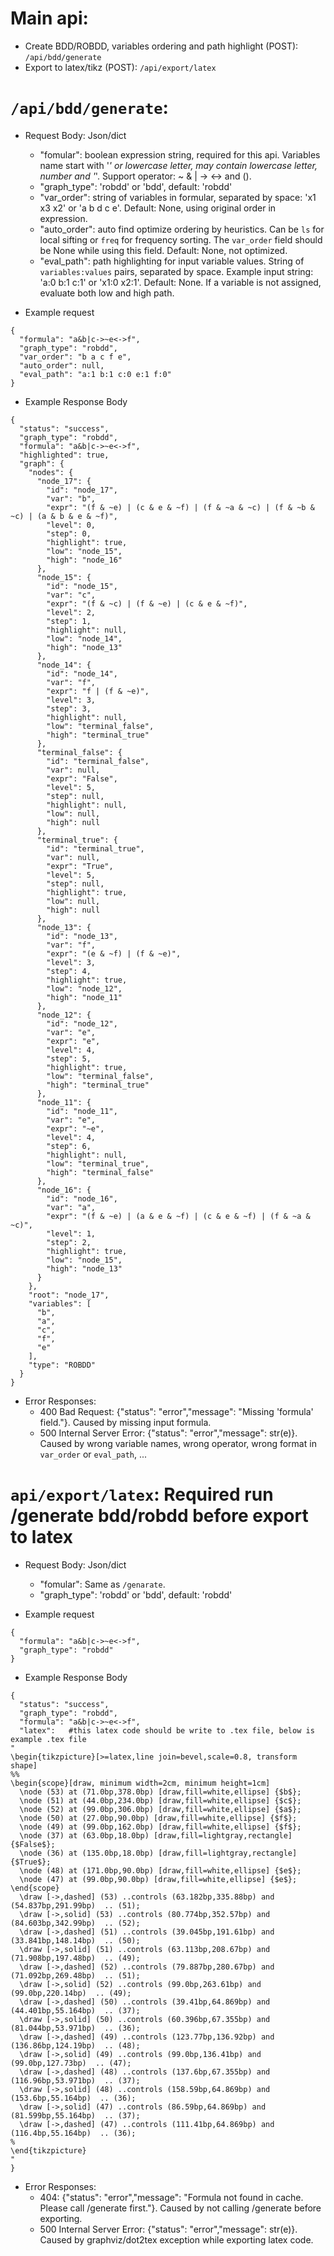 # Main api:
 - Create BDD/ROBDD, variables ordering and path highlight (POST): `/api/bdd/generate`
 - Export to latex/tikz (POST): `/api/export/latex`


# `/api/bdd/generate`:
- Request Body: Json/dict
    - "fomular": boolean expression string, required for this api. Variables name start with '_' or lowercase letter, may contain lowercase letter, number and '_'. Support operator: ~ & | -> <-> and ().
    - "graph_type": 'robdd' or 'bdd', default: 'robdd'
    - "var_order": string of variables in formular, separated by space: 'x1 x3 x2' or 'a b d c e'. Default: None, using original order in expression.
    - "auto_order": auto find optimize ordering by heuristics. Can be `ls` for local sifting or `freq` for frequency sorting. The `var_order` field should be None while using this field. Default: None, not optimized.
    - "eval_path": path highlighting for input variable values. String of `variables:values` pairs, separated by space. Example input string: 'a:0 b:1 c:1' or 'x1:0 x2:1'. Default: None. If a variable is not assigned, evaluate both low and high path.

- Example request
```
{
  "formula": "a&b|c->~e<->f",
  "graph_type": "robdd",
  "var_order": "b a c f e",
  "auto_order": null,
  "eval_path": "a:1 b:1 c:0 e:1 f:0"
}
```
 
- Example Response Body
```
{
  "status": "success",
  "graph_type": "robdd",
  "formula": "a&b|c->~e<->f",
  "highlighted": true,
  "graph": {
    "nodes": {
      "node_17": {
        "id": "node_17",
        "var": "b",
        "expr": "(f & ~e) | (c & e & ~f) | (f & ~a & ~c) | (f & ~b & ~c) | (a & b & e & ~f)",
        "level": 0,
        "step": 0,
        "highlight": true,
        "low": "node_15",
        "high": "node_16"
      },
      "node_15": {
        "id": "node_15",
        "var": "c",
        "expr": "(f & ~c) | (f & ~e) | (c & e & ~f)",
        "level": 2,
        "step": 1,
        "highlight": null,
        "low": "node_14",
        "high": "node_13"
      },
      "node_14": {
        "id": "node_14",
        "var": "f",
        "expr": "f | (f & ~e)",
        "level": 3,
        "step": 3,
        "highlight": null,
        "low": "terminal_false",
        "high": "terminal_true"
      },
      "terminal_false": {
        "id": "terminal_false",
        "var": null,
        "expr": "False",
        "level": 5,
        "step": null,
        "highlight": null,
        "low": null,
        "high": null
      },
      "terminal_true": {
        "id": "terminal_true",
        "var": null,
        "expr": "True",
        "level": 5,
        "step": null,
        "highlight": true,
        "low": null,
        "high": null
      },
      "node_13": {
        "id": "node_13",
        "var": "f",
        "expr": "(e & ~f) | (f & ~e)",
        "level": 3,
        "step": 4,
        "highlight": true,
        "low": "node_12",
        "high": "node_11"
      },
      "node_12": {
        "id": "node_12",
        "var": "e",
        "expr": "e",
        "level": 4,
        "step": 5,
        "highlight": true,
        "low": "terminal_false",
        "high": "terminal_true"
      },
      "node_11": {
        "id": "node_11",
        "var": "e",
        "expr": "~e",
        "level": 4,
        "step": 6,
        "highlight": null,
        "low": "terminal_true",
        "high": "terminal_false"
      },
      "node_16": {
        "id": "node_16",
        "var": "a",
        "expr": "(f & ~e) | (a & e & ~f) | (c & e & ~f) | (f & ~a & ~c)",
        "level": 1,
        "step": 2,
        "highlight": true,
        "low": "node_15",
        "high": "node_13"
      }
    },
    "root": "node_17",
    "variables": [
      "b",
      "a",
      "c",
      "f",
      "e"
    ],
    "type": "ROBDD"
  }
}
```
- Error Responses:
  - 400 Bad Request: {"status": "error","message": "Missing 'formula' field."}. Caused by missing input formula.
  - 500 Internal Server Error: {"status": "error","message": str(e)}. Caused by wrong variable names, wrong operator, wrong format in `var_order` or `eval_path`, ...

# `api/export/latex`: Required run /generate bdd/robdd before export to latex
- Request Body: Json/dict
    - "fomular": Same as `/genarate`.
    - "graph_type": 'robdd' or 'bdd', default: 'robdd'

- Example request
```
{
  "formula": "a&b|c->~e<->f",
  "graph_type": "robdd"
}
```

- Example Response Body
```
{
  "status": "success",
  "graph_type": "robdd",
  "formula": "a&b|c->~e<->f",
  "latex":   #this latex code should be write to .tex file, below is example .tex file  
"
\begin{tikzpicture}[>=latex,line join=bevel,scale=0.8, transform shape]
%%
\begin{scope}[draw, minimum width=2cm, minimum height=1cm]
  \node (53) at (71.0bp,378.0bp) [draw,fill=white,ellipse] {$b$};
  \node (51) at (44.0bp,234.0bp) [draw,fill=white,ellipse] {$c$};
  \node (52) at (99.0bp,306.0bp) [draw,fill=white,ellipse] {$a$};
  \node (50) at (27.0bp,90.0bp) [draw,fill=white,ellipse] {$f$};
  \node (49) at (99.0bp,162.0bp) [draw,fill=white,ellipse] {$f$};
  \node (37) at (63.0bp,18.0bp) [draw,fill=lightgray,rectangle] {$False$};
  \node (36) at (135.0bp,18.0bp) [draw,fill=lightgray,rectangle] {$True$};
  \node (48) at (171.0bp,90.0bp) [draw,fill=white,ellipse] {$e$};
  \node (47) at (99.0bp,90.0bp) [draw,fill=white,ellipse] {$e$};
\end{scope}
  \draw [->,dashed] (53) ..controls (63.182bp,335.88bp) and (54.837bp,291.99bp)  .. (51);
  \draw [->,solid] (53) ..controls (80.774bp,352.57bp) and (84.603bp,342.99bp)  .. (52);
  \draw [->,dashed] (51) ..controls (39.045bp,191.61bp) and (33.841bp,148.14bp)  .. (50);
  \draw [->,solid] (51) ..controls (63.113bp,208.67bp) and (71.908bp,197.48bp)  .. (49);
  \draw [->,dashed] (52) ..controls (79.887bp,280.67bp) and (71.092bp,269.48bp)  .. (51);
  \draw [->,solid] (52) ..controls (99.0bp,263.61bp) and (99.0bp,220.14bp)  .. (49);
  \draw [->,dashed] (50) ..controls (39.41bp,64.869bp) and (44.401bp,55.164bp)  .. (37);
  \draw [->,solid] (50) ..controls (60.396bp,67.355bp) and (81.044bp,53.971bp)  .. (36);
  \draw [->,dashed] (49) ..controls (123.77bp,136.92bp) and (136.86bp,124.19bp)  .. (48);
  \draw [->,solid] (49) ..controls (99.0bp,136.41bp) and (99.0bp,127.73bp)  .. (47);
  \draw [->,dashed] (48) ..controls (137.6bp,67.355bp) and (116.96bp,53.971bp)  .. (37);
  \draw [->,solid] (48) ..controls (158.59bp,64.869bp) and (153.6bp,55.164bp)  .. (36);
  \draw [->,solid] (47) ..controls (86.59bp,64.869bp) and (81.599bp,55.164bp)  .. (37);
  \draw [->,dashed] (47) ..controls (111.41bp,64.869bp) and (116.4bp,55.164bp)  .. (36);
%
\end{tikzpicture}
"
}
```
- Error Responses:
  - 404: {"status": "error","message": "Formula not found in cache. Please call /generate first."}. Caused by not calling /generate before exporting.
  - 500 Internal Server Error: {"status": "error","message": str(e)}. Caused by graphviz/dot2tex exception while exporting latex code.
